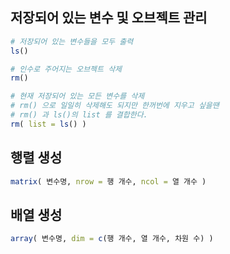







## 저장되어 있는 변수 및 오브젝트 관리

~~~R
# 저장되어 있는 변수들을 모두 출력
ls()

# 인수로 주어지는 오브젝트 삭제
rm()

# 현재 저장되어 있는 모든 변수를 삭제
# rm() 으로 일일히 삭제해도 되지만 한꺼번에 지우고 싶을땐
# rm() 과 ls()의 list 를 결합한다.
rm( list = ls() )
~~~



## 행렬 생성

~~~R
matrix( 변수명, nrow = 행 개수, ncol = 열 개수 )

~~~



## 배열 생성

~~~R
array( 변수명, dim = c(행 개수, 열 개수, 차원 수) )

~~~

